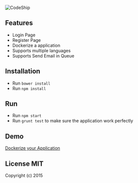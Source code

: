 ![CodeShip](https://codeship.com/projects/3ec06f20-3b54-0133-afc9-4e85fe1543ec/status?branch=demo)
## Features
- Login Page
- Register Page
- Dockerize a application 
- Supports multiple languages
- Supports Send Email in Queue

## Installation
  - Run `bower install`
  - Run `npm install`


## Run
  - Run `npm start`
  - Run `grunt test` to make sure the application work perfectly

## Demo
[Dockerize your Application](http://ec2-52-74-0-120.ap-southeast-1.compute.amazonaws.com:9001)

## License MIT
Copyright (c) 2015
